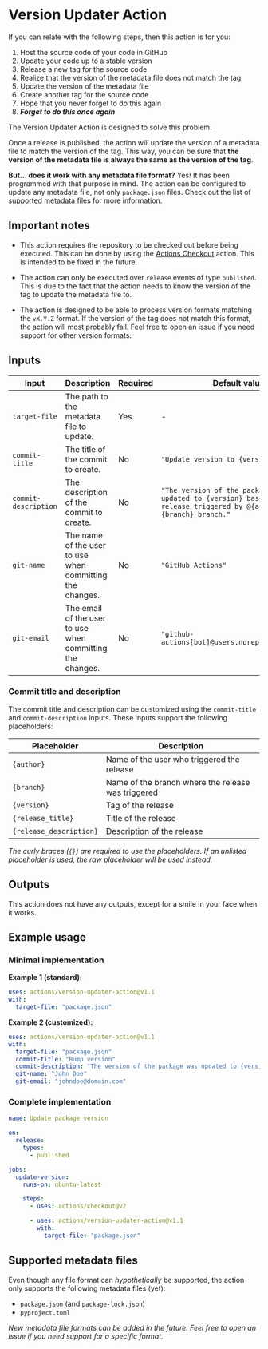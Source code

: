# Version Updater Action

If you can relate with the following steps, then this action is for you:

1. Host the source code of your code in GitHub
2. Update your code up to a stable version
3. Release a new tag for the source code
4. Realize that the version of the metadata file does not match the tag
5. Update the version of the metadata file
6. Create another tag for the source code
7. Hope that you never forget to do this again
8. **_Forget to do this once again_**

The Version Updater Action is designed to solve this problem.

Once a release is published, the action will update the version of a metadata file to match the version of the tag. This way, you can be sure that **the version of the metadata file is always the same as the version of the tag**.

**But... does it work with any metadata file format?** Yes! It has been programmed with that purpose in mind. The action can be configured to update any metadata file, not only `package.json` files. Check out the list of [supported metadata files](#supported-metadata-files) for more information.

## Important notes

- This action requires the repository to be checked out before being executed. This can be done by using the [Actions Checkout](https://github.com/actions/checkout) action. This is intended to be fixed in the future.

- The action can only be executed over `release` events of type `published`. This is due to the fact that the action needs to know the version of the tag to update the metadata file to.

- The action is designed to be able to process version formats matching the `vX.Y.Z` format. If the version of the tag does not match this format, the action will most probably fail. Feel free to open an issue if you need support for other version formats.

## Inputs

| Input | Description | Required | Default value |
| --- | --- | --- | --- |
| `target-file` | The path to the metadata file to update. | Yes | - |
| `commit-title` | The title of the commit to create. | No | `"Update version to {version}"` |
| `commit-description` | The description of the commit to create. | No | `"The version of the package was updated to {version} based on the release triggered by @{author} in the {branch} branch."` |
| `git-name` | The name of the user to use when committing the changes. | No | `"GitHub Actions"` |
| `git-email` | The email of the user to use when committing the changes. | No | `"github-actions[bot]@users.noreply.github.com"` |

### Commit title and description

The commit title and description can be customized using the `commit-title` and `commit-description` inputs. These inputs support the following placeholders:

| Placeholder | Description |
| ----------- | ----------- |
| `{author}` | Name of the user who triggered the release |
| `{branch}` | Name of the branch where the release was triggered |
| `{version}` | Tag of the release |
| `{release_title}` | Title of the release |
| `{release_description}` | Description of the release |

_The curly braces (`{}`) are required to use the placeholders. If an unlisted placeholder is used, the raw placeholder will be used instead._

## Outputs

This action does not have any outputs, except for a smile in your face when it works.

## Example usage

### Minimal implementation

**Example 1 (standard):**

```yaml
uses: actions/version-updater-action@v1.1
with:
  target-file: "package.json"
```

**Example 2 (customized):**

```yaml
uses: actions/version-updater-action@v1.1
with:
  target-file: "package.json"
  commit-title: "Bump version"
  commit-description: "The version of the package was updated to {version}."
  git-name: "John Doe"
  git-email: "johndoe@domain.com"
```

### Complete implementation

```yaml
name: Update package version

on:
  release:
    types:
      - published

jobs:
  update-version:
    runs-on: ubuntu-latest

    steps:
      - uses: actions/checkout@v2

      - uses: actions/version-updater-action@v1.1
        with:
          target-file: "package.json"
```

## Supported metadata files

Even though any file format can _hypothetically_ be supported, the action only supports the following metadata files (yet):

- `package.json` (and `package-lock.json`)
- `pyproject.toml`

_New metadata file formats can be added in the future. Feel free to open an issue if you need support for a specific format._
